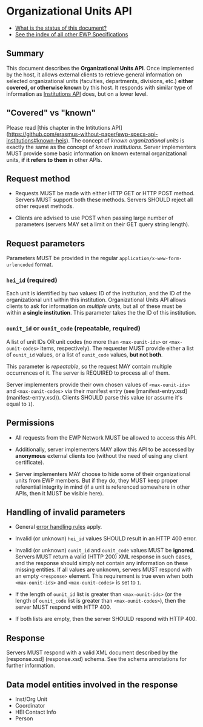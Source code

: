 Organizational Units API
========================

* [What is the status of this document?][statuses]
* [See the index of all other EWP Specifications][develhub]


Summary
-------

This document describes the **Organizational Units API**. Once implemented by
the host, it allows external clients to retrieve general information on
selected organizational units (faculties, departments, divisions, etc.)
**either covered, or otherwise known** by this host. It responds with similar
type of information as [Institutions API][institutions-api] does, but on a
lower level.


"Covered" vs "known"
--------------------

Please read [this chapter in the Intitutions API]
(https://github.com/erasmus-without-paper/ewp-specs-api-institutions#known-heis).
The concept of *known organizational units* is exactly the same as the concept
of *known institutions*. Server implementers MUST provide some basic
information on known external organizational units, **if it refers to them** in
other APIs.


Request method
--------------

 * Requests MUST be made with either HTTP GET or HTTP POST method. Servers MUST
   support both these methods. Servers SHOULD reject all other request methods.

 * Clients are advised to use POST when passing large number of parameters
   (servers MAY set a limit on their GET query string length).


Request parameters
------------------

Parameters MUST be provided in the regular `application/x-www-form-urlencoded`
format.


### `hei_id` (required)

Each unit is identified by two values: ID of the institution, and the ID of the
organizational unit within this institution. Organizational Units API allows
clients to ask for information on *multiple units*, but all of these must be
within **a single institution**. This parameter takes the the ID of this
institution.


### `ounit_id` or `ounit_code` (repeatable, required)

A list of unit IDs OR unit codes (no more than `<max-ounit-ids>` or
`<max-ounit-codes>` items, respectively). The requester MUST provide either a
list of `ounit_id` values, or a list of `ounit_code` values, **but not both**.

This parameter is *repeatable*, so the request MAY contain multiple occurrences
of it. The server is REQUIRED to process all of them.

Server implementers provide their own chosen values of `<max-ounit-ids>` and
`<max-ounit-codes>` via their manifest entry (see [manifest-entry.xsd]
(manifest-entry.xsd)). Clients SHOULD parse this value (or assume it's equal to
`1`).


Permissions
-----------

 * All requests from the EWP Network MUST be allowed to access this API.

 * Additionally, server implementers MAY allow this API to be accessed by
   **anonymous** external clients too (without the need of using any client
   certificate).

 * Server implementers MAY choose to hide some of their organizational units
   from EWP members. But if they do, they MUST keep proper referential
   integrity in mind (if a unit is referenced somewhere in other APIs, then it
   MUST be visible here).


Handling of invalid parameters
------------------------------

 * General [error handling rules][error-handling] apply.

 * Invalid (or unknown) `hei_id` values SHOULD result in an HTTP 400 error.

 * Invalid (or unknown) `ounit_id` and `ounit_code` values MUST be **ignored**.
   Servers MUST return a valid (HTTP 200) XML response in such cases, and the
   response should simply not contain any information on these missing entities.
   If all values are unknown, servers MUST respond with an empty `<response>`
   element. This requirement is true even when both `<max-ounit-ids>` and
   `<max-ounit-codes>` is set to `1`.

 * If the length of `ounit_id` list is greater than `<max-ounit-ids>` (or the
   length of `ounit_code` list is greater than `<max-ounit-codes>`), then the
   server MUST respond with HTTP 400.

 * If both lists are empty, then the server SHOULD respond with HTTP 400.


Response
--------

Servers MUST respond with a valid XML document described by the [response.xsd]
(response.xsd) schema. See the schema annotations for further information.


Data model entities involved in the response
--------------------------------------------

 * Inst/Org Unit
 * Coordinator
 * HEI Contact Info
 * Person


[develhub]: http://developers.erasmuswithoutpaper.eu/
[statuses]: https://github.com/erasmus-without-paper/ewp-specs-management#statuses
[registry-spec]: https://github.com/erasmus-without-paper/ewp-specs-api-registry
[discovery-api]: https://github.com/erasmus-without-paper/ewp-specs-api-discovery
[echo]: https://github.com/erasmus-without-paper/ewp-specs-api-echo
[error-handling]: https://github.com/erasmus-without-paper/ewp-specs-architecture#error-handling
[institutions-api]: https://github.com/erasmus-without-paper/ewp-specs-api-institutions
